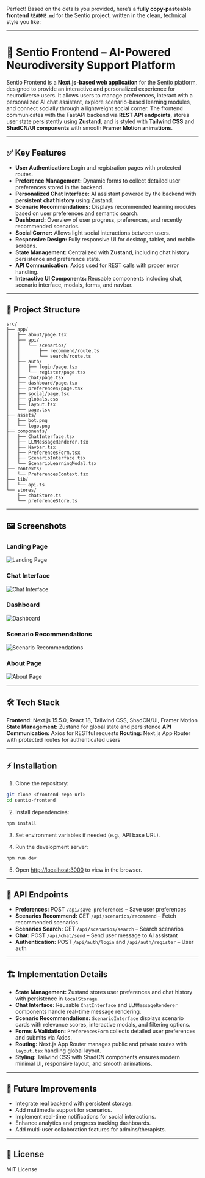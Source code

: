Perfect! Based on the details you provided, here’s a **fully copy-pasteable frontend `README.md`** for the Sentio project, written in the clean, technical style you like:

---

# 🌟 Sentio Frontend – AI-Powered Neurodiversity Support Platform

Sentio Frontend is a **Next.js-based web application** for the Sentio platform, designed to provide an interactive and personalized experience for neurodiverse users. It allows users to manage preferences, interact with a personalized AI chat assistant, explore scenario-based learning modules, and connect socially through a lightweight social corner. The frontend communicates with the FastAPI backend via **REST API endpoints**, stores user state persistently using **Zustand**, and is styled with **Tailwind CSS** and **ShadCN/UI components** with smooth **Framer Motion animations**.

---

## ✅ Key Features

* **User Authentication:** Login and registration pages with protected routes.
* **Preference Management:** Dynamic forms to collect detailed user preferences stored in the backend.
* **Personalized Chat Interface:** AI assistant powered by the backend with **persistent chat history** using Zustand.
* **Scenario Recommendations:** Displays recommended learning modules based on user preferences and semantic search.
* **Dashboard:** Overview of user progress, preferences, and recently recommended scenarios.
* **Social Corner:** Allows light social interactions between users.
* **Responsive Design:** Fully responsive UI for desktop, tablet, and mobile screens.
* **State Management:** Centralized with **Zustand**, including chat history persistence and preference state.
* **API Communication:** Axios used for REST calls with proper error handling.
* **Interactive UI Components:** Reusable components including chat, scenario interface, modals, forms, and navbar.

---

## 📂 Project Structure

```
src/
├── app/
│   ├── about/page.tsx
│   ├── api/
│   │   └── scenarios/
│   │       ├── recommend/route.ts
│   │       └── search/route.ts
│   ├── auth/
│   │   ├── login/page.tsx
│   │   └── register/page.tsx
│   ├── chat/page.tsx
│   ├── dashboard/page.tsx
│   ├── preferences/page.tsx
│   ├── social/page.tsx
│   ├── globals.css
│   ├── layout.tsx
│   └── page.tsx
├── assets/
│   ├── bot.png
│   └── logo.png
├── components/
│   ├── ChatInterface.tsx
│   ├── LLMMessageRenderer.tsx
│   ├── Navbar.tsx
│   ├── PreferencesForm.tsx
│   ├── ScenarioInterface.tsx
│   └── ScenarioLearningModal.tsx
├── contexts/
│   └── PreferencesContext.tsx
├── lib/
│   └── api.ts
└── stores/
    ├── chatStore.ts
    └── preferenceStore.ts
```

---

## 🖼 Screenshots

### Landing Page

![Landing Page](./screenshots/Landing.png)

### Chat Interface

![Chat Interface](./screenshots/Chat.png)

### Dashboard

![Dashboard](./screenshots/Dashboard.png)

### Scenario Recommendations

![Scenario Recommendations](./screenshots/Scenario.png)

### About Page

![About Page](./screenshots/About.png)

---

## 🛠 Tech Stack

**Frontend:** Next.js 15.5.0, React 18, Tailwind CSS, ShadCN/UI, Framer Motion
**State Management:** Zustand for global state and persistence
**API Communication:** Axios for RESTful requests
**Routing:** Next.js App Router with protected routes for authenticated users

---

## ⚡ Installation

1. Clone the repository:

```bash
git clone <frontend-repo-url>
cd sentio-frontend
```

2. Install dependencies:

```bash
npm install
```

3. Set environment variables if needed (e.g., API base URL).

4. Run the development server:

```bash
npm run dev
```

5. Open [http://localhost:3000](http://localhost:3000) to view in the browser.

---

## 🔗 API Endpoints

* **Preferences:** POST `/api/save-preferences` – Save user preferences
* **Scenarios Recommend:** GET `/api/scenarios/recommend` – Fetch recommended scenarios
* **Scenarios Search:** GET `/api/scenarios/search` – Search scenarios
* **Chat:** POST `/api/chat/send` – Send user message to AI assistant
* **Authentication:** POST `/api/auth/login` and `/api/auth/register` – User auth

---

## 🏗 Implementation Details

* **State Management:** Zustand stores user preferences and chat history with persistence in `localStorage`.
* **Chat Interface:** Reusable `ChatInterface` and `LLMMessageRenderer` components handle real-time message rendering.
* **Scenario Recommendations:** `ScenarioInterface` displays scenario cards with relevance scores, interactive modals, and filtering options.
* **Forms & Validation:** `PreferencesForm` collects detailed user preferences and submits via Axios.
* **Routing:** Next.js App Router manages public and private routes with `layout.tsx` handling global layout.
* **Styling:** Tailwind CSS with ShadCN components ensures modern minimal UI, responsive layout, and smooth animations.

---

## 🔮 Future Improvements

* Integrate real backend with persistent storage.
* Add multimedia support for scenarios.
* Implement real-time notifications for social interactions.
* Enhance analytics and progress tracking dashboards.
* Add multi-user collaboration features for admins/therapists.

---

## 📄 License

MIT License

